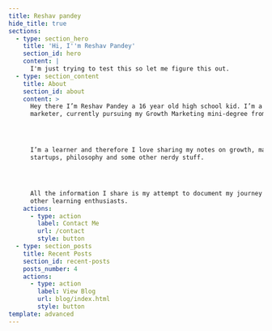 ```yaml
---
title: Reshav pandey
hide_title: true
sections:
  - type: section_hero
    title: 'Hi, I''m Reshav Pandey'
    section_id: hero
    content: |
      I'm just trying to test this so let me figure this out.
  - type: section_content
    title: About
    section_id: about
    content: >
      Hey there I’m Reshav Pandey a 16 year old high school kid. I’m a growth
      marketer, currently pursuing my Growth Marketing mini-degree from CXL. 




      I’m a learner and therefore I love sharing my notes on growth, marketing,
      startups, philosophy and some other nerdy stuff. 




      All the information I share is my attempt to document my journey and help
      other learning enthusiasts. 
    actions:
      - type: action
        label: Contact Me
        url: /contact
        style: button
  - type: section_posts
    title: Recent Posts
    section_id: recent-posts
    posts_number: 4
    actions:
      - type: action
        label: View Blog
        url: blog/index.html
        style: button
template: advanced
---
```

